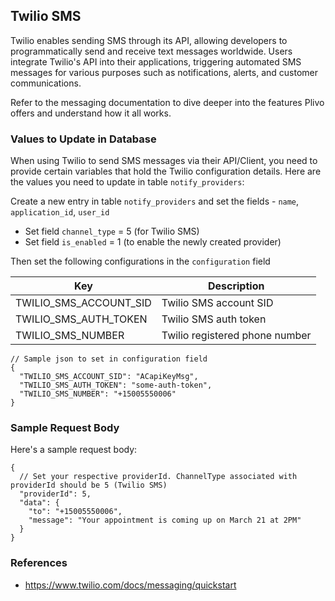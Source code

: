 ## Twilio SMS

Twilio enables sending SMS through its API, allowing developers to programmatically send and receive text messages worldwide. Users integrate Twilio's API into their applications, triggering automated SMS messages for various purposes such as notifications, alerts, and customer communications.

Refer to the messaging documentation to dive deeper into the features Plivo offers and understand how it all works.

### Values to Update in Database

When using Twilio to send SMS messages via their API/Client, you need to provide certain variables that hold the Twilio configuration details. Here are the values you need to update in table `notify_providers`:

Create a new entry in table `notify_providers` and set the fields - `name`, `application_id`, `user_id`

- Set field `channel_type` = 5 (for Twilio SMS)
- Set field `is_enabled` = 1 (to enable the newly created provider)

Then set the following configurations in the `configuration` field

| Key                      | Description                    |
|--------------------------|--------------------------------|
| TWILIO_SMS_ACCOUNT_SID   | Twilio SMS account SID         |
| TWILIO_SMS_AUTH_TOKEN    | Twilio SMS auth token          |
| TWILIO_SMS_NUMBER        | Twilio registered phone number |

```jsonc
// Sample json to set in configuration field
{
  "TWILIO_SMS_ACCOUNT_SID": "ACapiKeyMsg",
  "TWILIO_SMS_AUTH_TOKEN": "some-auth-token",
  "TWILIO_SMS_NUMBER": "+15005550006"
}
```

### Sample Request Body

Here's a sample request body:

```jsonc
{
  // Set your respective providerId. ChannelType associated with providerId should be 5 (Twilio SMS)
  "providerId": 5,
  "data": {
    "to": "+15005550006",
    "message": "Your appointment is coming up on March 21 at 2PM"
  }
}
```

### References

- https://www.twilio.com/docs/messaging/quickstart
